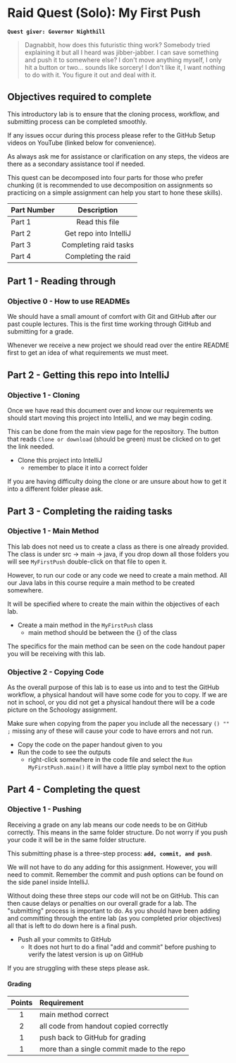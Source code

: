 # Raid Quest (Solo): My First Push
**`Quest giver: Governor Nighthill`**
>Dagnabbit, how does this futuristic thing work?  Somebody tried explaining it but all I heard was jibber-jabber.  I can save something and push it to somewhere else?  I don't move anything myself, I only hit a button or two... sounds like sorcery!  I don't like it, I want nothing to do with it.  You figure it out and deal with it.

## Objectives required to complete
This introductory lab is to ensure that the cloning process, workflow, and submitting process can be completed smoothly.

If any issues occur during this process please refer to the GitHub Setup videos on YouTube (linked below for convenience).

As always ask me for assistance or clarification on any steps, the videos are there as a secondary assistance tool if needed.

This quest can be decomposed into four parts for those who prefer chunking (it is recommended to use decomposition on assignments so practicing on a simple assignment can help you start to hone these skills).

| Part Number      | Description                               |
| ---------------  | :--------------------------------------:  |
| Part 1           | Read this file                            |
| Part 2           | Get repo into IntelliJ                    |
| Part 3           | Completing raid tasks                     |
| Part 4           | Completing the raid                       |

## Part 1 - Reading through
### Objective 0 - How to use READMEs
We should have a small amount of comfort with Git and GitHub after our past couple lectures.  This is the first time working through GitHub and submitting for a grade.

Whenever we receive a new project we should read over the entire README first to get an idea of what requirements we must meet.

## Part 2 - Getting this repo into IntelliJ
### Objective 1 - Cloning
Once we have read this document over and know our requirements we should start moving this project into IntelliJ, and we may begin coding.

This can be done from the main view page for the repository.  The button that reads `Clone or download` (should be green) must be clicked on to get the link needed.

- Clone this project into IntelliJ
    - remember to place it into a correct folder

If you are having difficulty doing the clone or are unsure about how to get it into a different folder please ask.

## Part 3 - Completing the raiding tasks
### Objective 1 - Main Method
This lab does not need us to create a class as there is one already provided.  The class is under src -> main -> java, if you drop down all those folders you will see `MyFirstPush` double-click on that file to open it.

However, to run our code or any code we need to create a main method.  All our Java labs in this course require a main method to be created somewhere.

It will be specified where to create the main within the objectives of each lab.

- Create a main method in the `MyFirstPush` class
    - main method should be between the {} of the class

The specifics for the main method can be seen on the code handout paper you will be receiving with this lab.

### Objective 2 - Copying Code
As the overall purpose of this lab is to ease us into and to test the GitHub workflow, a physical handout will have some code for you to copy.  If we are not in school, or you did not get a physical handout there will be a code picture on the Schoology assignment.

Make sure when copying from the paper you include all the necessary `() "" ;` missing any of these will cause your code to have errors and not run.

- Copy the code on the paper handout given to you
- Run the code to see the outputs
    - right-click somewhere in the code file and select the `Run MyFirstPush.main()` it will have a little play symbol next to the option

## Part 4 - Completing the quest
### Objective 1 - Pushing
Receiving a grade on any lab means our code needs to be on GitHub correctly.  This means in the same folder structure.  Do not worry if you push your code it will be in the same folder structure.

This submitting phase is a three-step process: **`add, commit, and push`**.

We will not have to do any adding for this assignment.  However, you will need to commit. Remember the commit and push options can be found on the side panel inside IntelliJ.

Without doing these three steps our code will not be on GitHub.  This can then cause delays or penalties on our overall grade for a lab.  The "submitting" process is important to do.  As you should have been adding and committing through the entire lab (as you completed prior objectives) all that is left to do down here is a final push.

- Push all your commits to GitHub
    - It does not hurt to do a final "add and commit" before pushing to verify the latest version is up on GitHub

If you are struggling with these steps please ask.

#### Grading
|   Points   |   Requirement                               |
| :--------: |:------------------------------------------- |
| 1          | main method correct                         |
| 2          | all code from handout copied correctly      |
| 1          | push back to GitHub for grading             |
| 1          | more than a single commit made to the repo  |
